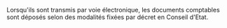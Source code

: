 Lorsqu'ils sont transmis par voie électronique, les documents comptables sont déposés selon des modalités fixées par décret en Conseil d'Etat.

